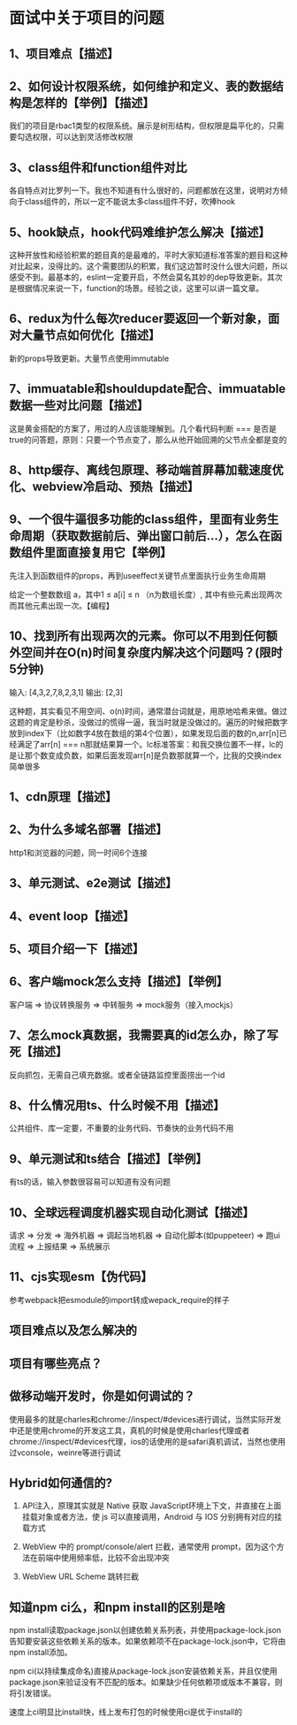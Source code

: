 <!--
 * @Author: Li Zhiliang
 * @Date: 2020-11-24 13:50:36
 * @LastEditors: Li Zhiliang
 * @LastEditTime: 2020-11-24 14:05:35
 * @FilePath: /FE-Interview.git/project/index.md
-->
# 面试中关于项目的问题

## 1、项目难点【描述】

## 2、如何设计权限系统，如何维护和定义、表的数据结构是怎样的【举例】【描述】

我们的项目是rbac1类型的权限系统。展示是树形结构，但权限是扁平化的，只需要勾选权限，可以达到灵活修改权限

## 3、class组件和function组件对比

各自特点对比罗列一下。我也不知道有什么很好的，问题都放在这里，说明对方倾向于class组件的，所以一定不能说太多class组件不好，吹捧hook

## 5、hook缺点，hook代码难维护怎么解决【描述】

这种开放性和经验积累的题目真的是最难的，平时大家知道标准答案的题目和这种对比起来，没得比的。这个需要团队的积累，我们这边暂时没什么很大问题，所以感受不到。最基本的，eslint一定要开启，不然会莫名其妙的dep导致更新。其次是根据情况来说一下，function的场景。经验之谈，这里可以讲一篇文章。

## 6、redux为什么每次reducer要返回一个新对象，面对大量节点如何优化【描述】

新的props导致更新。大量节点使用immutable

## 7、immuatable和shouldupdate配合、immuatable数据一些对比问题【描述】

这是黄金搭配的方案了，用过的人应该能理解到。几个看代码判断 === 是否是true的问答题，原则：只要一个节点变了，那么从他开始回溯的父节点全都是变的

## 8、http缓存、离线包原理、移动端首屏幕加载速度优化、webview冷启动、预热【描述】

## 9、一个很牛逼很多功能的class组件，里面有业务生命周期（获取数据前后、弹出窗口前后...），怎么在函数组件里面直接复用它【举例】

先注入到函数组件的props，再到useeffect关键节点里面执行业务生命周期

给定一个整数数组 a，其中1 ≤ a[i] ≤ n （n为数组长度）, 其中有些元素出现两次而其他元素出现一次。【编程】

## 10、找到所有出现两次的元素。你可以不用到任何额外空间并在O(n)时间复杂度内解决这个问题吗？(限时5分钟)

输入:
[4,3,2,7,8,2,3,1]
输出:
[2,3]

这种题，其实看见不用空间、o(n)时间，通常潜台词就是，用原地哈希来做。做过这题的肯定是秒杀，没做过的慌得一逼，我当时就是没做过的。遍历的时候把数字放到index下（比如数字4放在数组的第4个位置），如果发现后面的数的n,arr[n]已经满足了arr[n] === n那就结果算一个。lc标准答案：和我交换位置不一样，lc的是让那个数变成负数，如果后面发现arr[n]是负数那就算一个，比我的交换index简单很多

## 1、cdn原理【描述】

## 2、为什么多域名部署【描述】

http1和浏览器的问题，同一时间6个连接

## 3、单元测试、e2e测试【描述】

## 4、event loop【描述】

## 5、项目介绍一下【描述】

## 6、客户端mock怎么支持【描述】【举例】

客户端 => 协议转换服务 => 中转服务 => mock服务（接入mockjs）

## 7、怎么mock真数据，我需要真的id怎么办，除了写死【描述】

反向抓包，无需自己填充数据。或者全链路监控里面捞出一个id

## 8、什么情况用ts、什么时候不用【描述】

公共组件、库一定要，不重要的业务代码、节奏快的业务代码不用

## 9、单元测试和ts结合【描述】【举例】

有ts的话，输入参数很容易可以知道有没有问题

## 10、全球远程调度机器实现自动化测试【描述】

请求 => 分发 => 海外机器 => 调起当地机器 => 自动化脚本(如puppeteer) => 跑ui流程 => 上报结果 => 系统展示

## 11、cjs实现esm【伪代码】

参考webpack把esmodule的import转成wepack_require的样子

## 项目难点以及怎么解决的

## 项目有哪些亮点？

## 做移动端开发时，你是如何调试的？

使用最多的就是charles和chrome://inspect/#devices进行调试，当然实际开发中还是使用chrome的开发这工具，真机的时候是使用charles代理或者chrome://inspect/#devices代理，ios的话使用的是safari真机调试，当然也使用过vconsole，weinre等进行调试

## Hybrid如何通信的?

1. API注入，原理其实就是 Native 获取 JavaScript环境上下文，并直接在上面挂载对象或者方法，使 js 可以直接调用，Android 与 IOS 分别拥有对应的挂载方式

2. WebView 中的 prompt/console/alert 拦截，通常使用 prompt，因为这个方法在前端中使用频率低，比较不会出现冲突

3. WebView URL Scheme 跳转拦截

## 知道npm ci么，和npm install的区别是啥

npm install读取package.json以创建依赖关系列表，并使用package-lock.json告知要安装这些依赖关系的版本。如果依赖项不在package-lock.json中，它将由npm install添加。

npm ci(以持续集成命名)直接从package-lock.json安装依赖关系，并且仅使用package.json来验证没有不匹配的版本。如果缺少任何依赖项或版本不兼容，则将引发错误。

速度上ci明显比install快，线上发布打包的时候使用ci是优于install的

